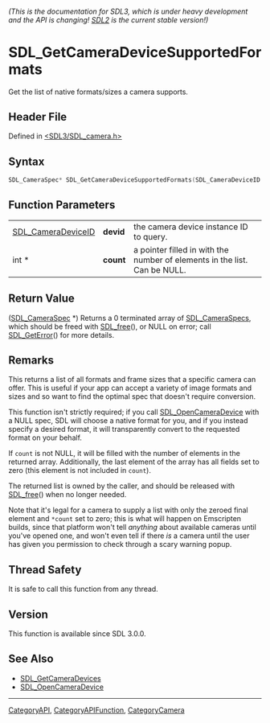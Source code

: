 ###### (This is the documentation for SDL3, which is under heavy development and the API is changing! [SDL2](https://wiki.libsdl.org/SDL2/) is the current stable version!)
# SDL_GetCameraDeviceSupportedFormats

Get the list of native formats/sizes a camera supports.

## Header File

Defined in [<SDL3/SDL_camera.h>](https://github.com/libsdl-org/SDL/blob/main/include/SDL3/SDL_camera.h)

## Syntax

```c
SDL_CameraSpec* SDL_GetCameraDeviceSupportedFormats(SDL_CameraDeviceID devid, int *count);
```

## Function Parameters

|                                          |           |                                                                           |
| ---------------------------------------- | --------- | ------------------------------------------------------------------------- |
| [SDL_CameraDeviceID](SDL_CameraDeviceID) | **devid** | the camera device instance ID to query.                                   |
| int *                                    | **count** | a pointer filled in with the number of elements in the list. Can be NULL. |

## Return Value

([SDL_CameraSpec](SDL_CameraSpec) *) Returns a 0 terminated array of
[SDL_CameraSpecs](SDL_CameraSpecs), which should be freed with
[SDL_free](SDL_free)(), or NULL on error; call
[SDL_GetError](SDL_GetError)() for more details.

## Remarks

This returns a list of all formats and frame sizes that a specific camera
can offer. This is useful if your app can accept a variety of image formats
and sizes and so want to find the optimal spec that doesn't require
conversion.

This function isn't strictly required; if you call
[SDL_OpenCameraDevice](SDL_OpenCameraDevice) with a NULL spec, SDL will
choose a native format for you, and if you instead specify a desired
format, it will transparently convert to the requested format on your
behalf.

If `count` is not NULL, it will be filled with the number of elements in
the returned array. Additionally, the last element of the array has all
fields set to zero (this element is not included in `count`).

The returned list is owned by the caller, and should be released with
[SDL_free](SDL_free)() when no longer needed.

Note that it's legal for a camera to supply a list with only the zeroed
final element and `*count` set to zero; this is what will happen on
Emscripten builds, since that platform won't tell _anything_ about
available cameras until you've opened one, and won't even tell if there
_is_ a camera until the user has given you permission to check through a
scary warning popup.

## Thread Safety

It is safe to call this function from any thread.

## Version

This function is available since SDL 3.0.0.

## See Also

- [SDL_GetCameraDevices](SDL_GetCameraDevices)
- [SDL_OpenCameraDevice](SDL_OpenCameraDevice)

----
[CategoryAPI](CategoryAPI), [CategoryAPIFunction](CategoryAPIFunction), [CategoryCamera](CategoryCamera)

